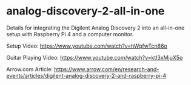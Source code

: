 # analog-discovery-2-all-in-one
Details for integrating the Digilent Analog Discovery 2 into an all-in-one setup with Raspberry Pi 4 and a computer monitor.

Setup Video: https://www.youtube.com/watch?v=hWqfwTcn86o

Guitar Playing Video: https://www.youtube.com/watch?v=ktI3xMjuX5o

Arrow.com Article: https://www.arrow.com/en/research-and-events/articles/digilent-analog-discovery-2-and-raspberry-pi-4
